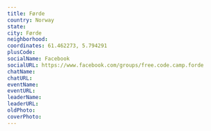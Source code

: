 ```yaml
---
title: Førde
country: Norway
state: 
city: Førde
neighborhood: 
coordinates: 61.462273, 5.794291
plusCode:
socialName: Facebook
socialURL: https://www.facebook.com/groups/free.code.camp.forde
chatName:
chatURL:
eventName:
eventURL:
leaderName:
leaderURL:
oldPhoto: 
coverPhoto:
---
```

